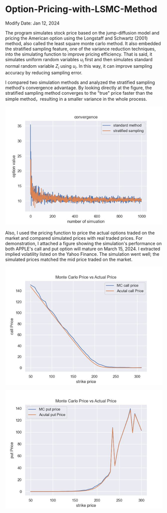 # Option-Pricing-with-LSMC-Method

Modify Date: Jan 12, 2024

The program simulates stock price based on the jump-diffusion model and pricing the American option using the Longstaff and Schwartz (2001) method, also called the least square monte carlo method. It also embedded the stratified sampling feature, one of the variance reduction techniques, into the simulating function to improve pricing efficiency. That is said, it simulates uniform random variables $u_{i}$ first and then simulates standard normal random variable $Z_{i}$ using $u_{i}$. In this way, it can improve sampling accuracy by reducing sampling error.   

I compared two simulation methods and analyzed the stratified sampling method's convergence advantage. By looking directly at the figure, the stratified sampling method converges to the "true" price faster than the simple method，resulting in a smaller variance in the whole process.  

![convergence](Figures/convergence_comparison.jpg)  

Also, I used the pricing function to price the actual options traded on the market and compared simulated prices with real traded prices. For demonstration, I attached a figure showing the simulation's performance on both APPLE's call and put option will mature on March 15, 2024. I extracted implied volatility listed on the Yahoo Finance. The simulation went well; the simulated prices matched the mid price traded on the market. 

![](Figures/AAPL%20Call_2024_03_15.jpg)

![](Figures/AAPL%20Put_2024_03_15.jpg)





